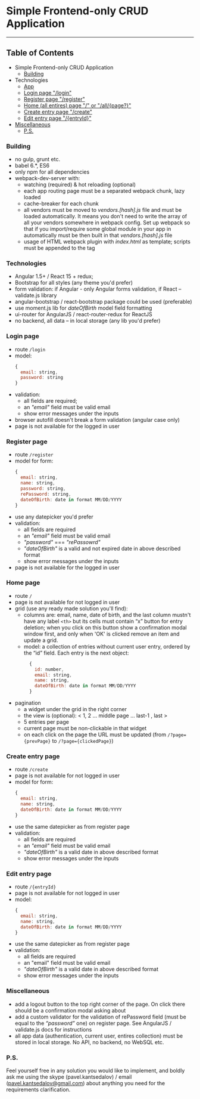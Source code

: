 # Simple Frontend-only CRUD Application
***

## Table of Contents
- Simple Frontend-only CRUD Application
  - [Building](#building)
- Technologies
  - [App](#technologies)
  - [Login page "/login"](#login-page)
  - [Register page "/register"](#register-page)
  - [Home (all entires) page "/" or "/all/{page?}"](#home-page)
  - [Create entry page "/create"](#create-entry-page)
  - [Edit entry page "/{entryId}"](#edit-entry-page)
- [Miscellaneous](#miscellaneous)
  - [P.S.](#p.s.)

### Building
- no gulp, grunt etc.
- babel 6.*, ES6
- only npm for all dependencies
- webpack-dev-server with:
  - watching (required) & hot reloading (optional)
  - each app routing page must be a separated webpack chunk, lazy loaded
  - cache-breaker for each chunk
  - all vendors must be moved to _vendors.[hash].js_ file and must be loaded automatically. It means you don't need to write the array of all your vendors somewhere in webpack config. Set up webpack so that if you import/require some global module in your app in automatically must be then built in that _vendors.[hash].js_ file
  - usage of HTML webpack plugin with _index.html_ as template; scripts must be appended to the <body/> tag

### Technologies
- Angular 1.5+ / React 15 + redux;
- Bootstrap for all styles (any theme you'd prefer)
- form validation: if Angular - only Angular forms validation, if React – validate.js library
- angular-bootstrap / react-bootstrap package could be used (preferable)
- use moment.js lib for _dateOfBirth_ model field formatting
- ui-router for AngularJS / react-router-redux for ReactJS
- no backend, all data – in local storage (any lib you'd prefer)

### Login page
- route `/login`
- model:
    ```javascript
    {
      email: string,
      password: string
    }
    ```
- validation:
  - all fields are required;
  - an _"email"_ field must be valid email
  - show error messages under the inputs
- browser autofill doesn't break a form validation (angular case only)
- page is not available for the logged in user

### Register page
- route `/register`
- model for form:
    ```javascript
    {
      email: string,
      name: string,
      password: string,
      rePassword: string,
      dateOfBirth: date in format MM/DD/YYYY
    }
    ```
- use any datepicker you'd prefer
- validation:
  - all fields are required
  - an _"email"_ field must be valid email
  - _"password"_ === _"rePassowrd"_
  - _"dateOfBirth"_ is a valid and not expired date in above described format
  - show error messages under the inputs
- page is not available for the logged in user

### Home page
- route `/`
- page is not available for not logged in user
- grid (use any ready made solution you'll find):
  - columns are: email, name, date of birth, and the last column mustn't have any label `<th>` but its cells must contain “x” button for entry deletion; when you click on this button show a confirmation modal window first, and only when 'OK' is clicked remove an item and update a grid.
  - model: a collection of entries without current user entry, ordered by the “id” field. Each entry is the next object:
    ```javascript
      {
        id: number,
        email: string,
        name: string,
        dateOfBirth: date in format MM/DD/YYYY
      }
    ```
- pagination
  - a widget under the grid in the right corner
  - the view is (optional):  < 1, 2 … middle page … last-1 , last >
  - 5 entries per page
  - current page must be non-clickable in that widget
  - on each click on the page the URL must be updated (from `/?page={prevPage}` to `/?page={clickedPage}`)

### Create entry page
- route `/create`
- page is not available for not logged in user
- model for form:
    ```javascript
    {
      email: string,
      name: string,
      dateOfBirth: date in format MM/DD/YYYY
    }
    ```
- use the same datepicker as from register page
- validation:
  - all fields are required
  - an _"email"_ field must be valid email
  - _"dateOfBirth"_ is a valid date in above described format
  - show error messages under the inputs

### Edit entry page
- route `/{entryId}`
- page is not available for not logged in user
- model:
    ```javascript
    {
      email: string,
      name: string,
      dateOfBirth: date in format MM/DD/YYYY
    }
    ```
- use the same datepicker as from register page
- validation:
  - all fields are required
  - an "email" field must be valid email
  - _"dateOfBirth"_ is a valid date in above described format
  - show error messages under the inputs

### Miscellaneous
- add a logout button to the top right corner of the page. On click there should be a confirmation modal asking about 
- add a custom validator for the validation of rePassword field (must be equal to the _“password”_ one) on register page. See AngularJS / validate.js docs for instructions
- all app data (authentication, current user, entires collection) must be stored in local storage. No API, no backend, no WebSQL etc.

### P.S.
Feel yourself free in any solution you would like to implement, and boldly ask me using the skype (pavel.kantsedalov) / email (pavel.kantsedalov@gmail.com) about anything you need for the requirements clarification.